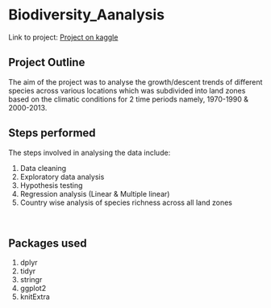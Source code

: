 # Biodiversity_Aanalysis
Link to project: [Project on kaggle](https://www.kaggle.com/code/smirithi/proportional-species-richness-on-biodiversity/report)

## Project Outline
The aim of the project was to analyse the growth/descent trends of different species across various locations which was subdivided into land zones based on the climatic conditions for 2 time periods namely, 1970-1990 & 2000-2013. <br>

## Steps performed
The steps involved in analysing the data include:
1. Data cleaning
2. Exploratory data analysis
3. Hypothesis testing
4. Regression analysis (Linear & Multiple linear)
5. Country wise analysis of species richness across all land zones
<br>

## Packages used
1. dplyr
2. tidyr
3. stringr
4. ggplot2
5. knitExtra
